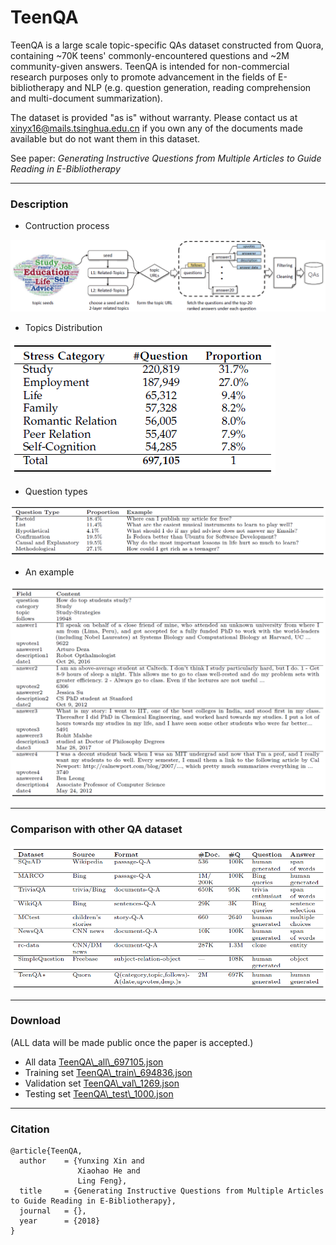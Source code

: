 # TeenQA
TeenQA is a large scale topic-specific QAs dataset constructed from Quora, containing ~70K teens' commonly-encountered questions and ~2M community-given answers. TeenQA is intended for non-commercial research purposes only to promote advancement in the fields of E-bibliotherapy and NLP (e.g. question generation, reading comprehension and multi-document summarization).

The dataset is provided "as is" without warranty. Please contact us at xinyx16@mails.tsinghua.edu.cn if you own any of the documents made available but do not want them in this dataset.

See paper: *Generating Instructive Questions from Multiple Articles to Guide Reading in E-Bibliotherapy*

------
### Description

- Contruction process

![](crawl.PNG)
 
- Topics Distribution

![](topic.PNG)

- Question types

![](type.PNG)

- An example

![](example.PNG)

------

### Comparison with other QA dataset

![](compare.PNG)

-------

### Download
(ALL data will be made public once the paper is accepted.)

- All data [TeenQA\\_all\\_697105.json](http://drive/teenQA_all.html)
- Training set [TeenQA\\_train\\_694836.json](http://drive/teenQA_train.html)
- Validation set [TeenQA\\_val\\_1269.json](http://drive/teenQA_val.html)
- Testing set [TeenQA\\_test\\_1000.json](http://drive/teenQA_test.html)

-------

### Citation

	@article{TeenQA,
	  author    = {Yunxing Xin and
	               Xiaohao He and
	               Ling Feng},
	  title     = {Generating Instructive Questions from Multiple Articles to Guide Reading in E-Bibliotherapy},
	  journal   = {},
	  year      = {2018}
	}


